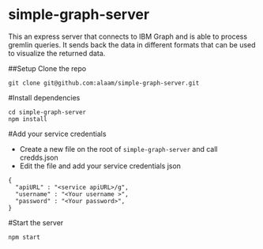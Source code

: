 # simple-graph-server
This an express server that connects to IBM Graph and is able to process gremlin queries. It sends back the data in different formats that can be used to visualize the returned data.

##Setup
Clone the repo

```
git clone git@github.com:alaam/simple-graph-server.git
```

#Install dependencies
```
cd simple-graph-server
npm install
```

#Add your service credentials
- Create a new file on the root of `simple-graph-server` and call credds.json
- Edit the file and add your service credentials json 
```
{
  "apiURL" : "<service apiURL>/g",
  "username" : "<Your username >",
  "password" : "<Your password>",
} 
```

#Start the server
```
npm start
```

